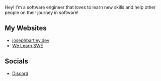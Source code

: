 Hey! I'm a software engineer that loves to learn new skills and help other people on their journey in software!

## My Websites 
- [josephbartley.dev](https://josephbartley.dev)
- [We Learn SWE](https://welearnswe.com)

## Socials
- [Discord](https://discord.gg/rjb2gmrZQ9)
